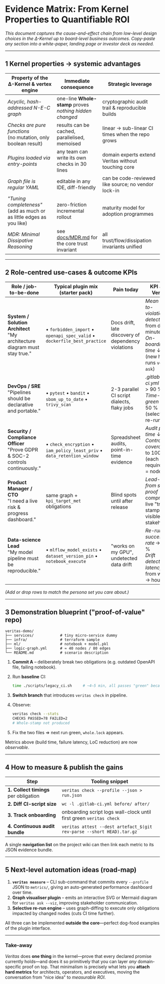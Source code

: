 # Evidence Matrix: From Kernel Properties to Quantifiable ROI

*This document captures the cause-and-effect chain from low-level design choices in the Δ-Kernel up to board-level business outcomes. Copy-paste any section into a white-paper, landing page or investor deck as needed.*

---

## 1  Kernel properties → systemic advantages

| Property of the Δ-Kernel & vertex engine                             | Immediate consequence                                    | Strategic leverage                                  |
| -------------------------------------------------------------------- | -------------------------------------------------------- | --------------------------------------------------- |
| *Acyclic, hash-addressed N-E-C graph*                                | one-line **Whole-stamp** proves *nothing hidden changed* | cryptographic audit trail & reproducible builds     |
| *Checks are pure functions*<br>(no mutation, only boolean result)    | results can be cached, parallelised, memoised            | linear → sub-linear CI times when the repo grows    |
| *Plugins loaded via entry-points*                                    | any team can write its own checks in 30 lines            | domain experts extend Veritas without touching core |
| *Graph file is regular YAML*                                         | editable in any IDE, diff-friendly                       | can be code-reviewed like source; no vendor lock-in |
| *"Tuning completeness"* (add as much or as little edges as you like) | zero-friction incremental rollout                        | maturity model for adoption programmes              |
| *MDR: Minimal Dissipative Reasoning*                                 | see [docs/MDR.md](MDR.md) for the core trust invariant   | all trust/flow/dissipation invariants unified       |

---

## 2  Role-centred use-cases & outcome KPIs

| Role / job-to-be-done                                                            | Typical plugin mix (starter pack)                                          | Pain today                                          | KPI after Veritas                                                                                                |
| -------------------------------------------------------------------------------- | -------------------------------------------------------------------------- | --------------------------------------------------- | ---------------------------------------------------------------------------------------------------------------- |
| **System / Solution Architect**<br>"My architecture diagram must stay true."     | • `forbidden_import`  • `openapi_spec_valid`  • `dockerfile_best_practice` | Docs drift, late discovery of dependency violations | *Mean time-to-violation-detect* ↓ from days → minutes<br>*On-boarding time* ↓ 30 % (new hire runs `veritas ask`) |
| **DevOps / SRE**<br>"Pipelines should be declarative and portable."              | • `pytest`  • `bandit`  • `sbom_up_to_date`  • `trivy_scan`                | 2-3 parallel CI script dialects, flaky jobs         | *.gitlab-ci.yml* LoC ↓ > 90 %<br>*Time-to-green* ↓ 25–50 % (selective re-runs)                                   |
| **Security / Compliance Officer**<br>"Prove GDPR & SOC-2 controls continuously." | • `check_encryption`  • `iam_policy_least_priv`  • `data_retention_window` | Spreadsheet audits, point-in-time evidence          | *Audit prep time* ↓ ×10<br>*Control coverage* ↑ to 100 % (each requirement = node)                               |
| **Product Manager / CTO**<br>"I need a live risk & progress dashboard."          | same graph + `kpi_target_met` obligations                                  | Blind spots until after release                     | *Lead-time from spec to proof* compressed; live "trust-stamp" visible to stakeholders                            |
| **Data-science Lead**<br>"My model pipeline must be reproducible."               | • `mlflow_model_exists`  • `dataset_version_pin`  • `notebook_execute`     | "works on my GPU", undetected data drift            | *Re-run success rate* → 100 %<br>*Drift detection latency* ↓ from weeks → hours                                  |

*(Add or drop rows to match the persona set you care about.)*

---

## 3  Demonstration blueprint ("proof-of-value" repo)

```text
veritas-demo/
├── services/            # tiny micro-service dummy
├── infra/               # terraform sample
├── ml/                  # notebook + model.pkl
├── logic-graph.yml      # ≈ 40 nodes / 80 edges
└── README.md            # scenario description
```

1. **Commit A** – deliberately break two obligations (e.g. outdated OpenAPI file, failing notebook).
2. Run **baseline** CI:

   ```bash
   time ./scripts/legacy_ci.sh     # ~4–5 min, all passes "green" because gaps invisible
   ```
3. **Switch branch** that introduces `veritas check` in pipeline.
4. Observe:

   ```bash
   veritas check --stats
   CHECKS PASSED=78 FAILED=2
   # Whole-stamp not produced
   ```
5. Fix the two files ⇒ next run green, `whole.lock` appears.

Metrics above (build time, failure latency, LoC reduction) are now *observable*.

---

## 4  How to measure & publish the gains

| Step                                  | Tooling snippet                                                       |
| ------------------------------------- | --------------------------------------------------------------------- |
| **1. Collect timings** per obligation | `veritas check --profile --json > run.json`                           |
| **2. Diff CI-script size**            | `wc -l .gitlab-ci.yml before/ after/`                                 |
| **3. Track onboarding**               | onboarding script logs wall-clock until first green `veritas check`   |
| **4. Continuous audit bundle**        | `veritas attest --dest artefact_$(git rev-parse --short HEAD).tar.gz` |

A single **navigation list** on the project wiki can then link each metric to its JSON evidence bundle.

---

## 5  Next-level automation ideas (road-map)

1. **`veritas measure`** – CLI sub-command that commits every `--profile` JSON to `metrics/`, giving an auto-generated performance dashboard over time.
2. **Graph visualiser plugin** – emits an interactive SVG or Mermaid diagram for `veritas ask --viz`, improving stakeholder communication.
3. **Selective re-run engine** – uses graph-diffing to execute only obligations impacted by changed nodes (cuts CI time further).

All three can be implemented **outside the core**—perfect dog-food examples of the plugin interface.

---

### Take-away

*Veritas* does **one thing** in the kernel—prove that every declared promise currently holds—and does it so primitively that you can layer *any* domain-specific proof on top.
That minimalism is precisely what lets you **attach hard metrics** for architects, operators, and executives, moving the conversation from "nice idea" to *measurable ROI*. 